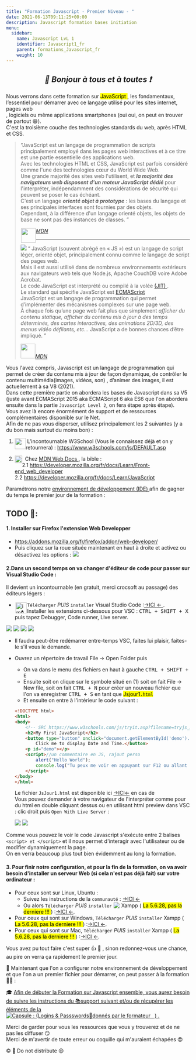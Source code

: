 ```yaml
---
title: "Formation Javascript - Premier Niveau - "
date: 2021-06-13T09:11:25+00:00
description: Javascript formation bases initiation
menu:
  sidebar:
    name: Javascript LvL 1
    identifier: Javascript1_fr
    parent: formations_Javascript_fr
    weight: 10
---
```

*<center>:loudspeaker: Bonjour à tous et à toutes :heavy_exclamation_mark:</center>*
-

<div class="d-sm-block alert alert-info text-center" > 
<i class="fas fa-info-circle " style="color: orange;"></i> Nous verrons dans cette formation sur <mark><i class="fa-brands fa-js fa-beat"></i> JavaScript </mark> , les fondamentaux, l’essentiel pour démarrer avec ce langage utilisé pour les <i class="fas fa-sitemap"></i> sites internet, <i class="fas fa-file-code"></i> pages web<br/> ,<i class="fas fa-desktop"></i> logiciels ou même <i class="fas fa-mobile-alt"></i> applications smartphones (oui oui, on peut en trouver de partout 😄).<br/> 
C'est la troisième couche des technologies standards du web, après HTML et CSS.
</div>

> “JavaScript est un langage de programmation de scripts principalement employé dans les pages web interactives et à ce titre est une partie essentielle des applications web.  
> Avec les technologies HTML et CSS, JavaScript est parfois considéré comme l'une des technologies cœur du World Wide Web.  
> Une grande majorité des sites web l'utilisent, et <strong><i>la majorité des navigateurs web disposent d'un moteur JavaScript dédié </strong></i>pour l'interpréter, indépendamment des considérations de sécurité qui peuvent se poser le cas échéant.  
> C'est un langage <strong><i>orienté objet à prototype</i></strong> : les bases du langage et ses principales interfaces sont fournies par des objets.  
> Cependant, à la différence d'un langage orienté objets, les objets de base ne sont pas des instances de classes. ”
>
> <cite>[<img  style="float:left; margin: 1px;"  height="40px" src="https://blog.mozilla.org/opendesign/files/2017/06/logo-1000x256.png">MDN <i class="fas fa-external-link-alt"></i>](https://fr.wikipedia.org/wiki/JavaScript "Définition à lire pour bien comprendre")</cite>
>
> <hr/>
>
> <img  src="cake.png" class="img-fluid float-right" style="max-width: 250px;  height: auto;"> “ JavaScript (souvent abrégé en « JS ») est un langage de script léger, orienté objet, principalement connu comme le langage de script des pages web.  
> Mais il est aussi utilisé dans de nombreux environnements extérieurs aux navigateurs web tels que Node.js, Apache CouchDB voire Adobe Acrobat.  
> Le code JavaScript est interprété ou compilé à la volée [(JIT) <i class="fas fa-external-link-alt"></i>](https://fr.wikipedia.org/wiki/Compilation_%C3%A0_la_vol%C3%A9e).  
> Le standard qui spécifie JavaScript est [ECMAScript <i class="fas fa-external-link-alt"></i>](https://developer.mozilla.org/fr/docs/Web/JavaScript/Language_Resources "les différentes spécifications du langage et ses versions")  
> JavaScript est un langage de programmation qui permet d’implémenter des mécanismes complexes sur une page web.  
> À chaque fois qu’une page web fait plus que simplement _afficher du contenu statique, afficher du contenu mis à jour à des temps déterminés, des cartes interactives, des animations 2D/3D, des menus vidéo défilants, etc..._
> JavaScript a de bonnes chances d’être impliqué.
> ”
>
> <cite>[<img style="-webkit-user-select: none; margin: auto; " height="40px" src="https://blog.mozilla.org/opendesign/files/2017/06/logo-1000x256.png">MDN <i class="fas fa-external-link-alt"></i>](https://developer.mozilla.org/fr/docs/Web/JavaScript "Définition à lire pour bien comprendre")</cite>

Vous l'avez compris, Javascript est un langage de programmation qui permet de créer du contenu mis à jour de façon dynamique, de contrôler le contenu multimédia(images, vidéos, son) , d’animer des images, il est actuellement à sa V8 (2021).  
Dans cette première partie on abordera les bases de Javascript dans sa V5 (juste avant ECMAScript 2015 aka ECMAScript 6 aka ES6 que l'on abordera ensuite dans la partie `Javascript Level 2`, on fera étape après étape).  
Vous avez là encore énormément de support et de ressources complémentaires disponible sur le Net.  
Afin de ne pas vous disperser, utilisez principalement les 2 suivantes (y a du bon mais surtout du moins bon) :

1. <img  height="30px" style="vertical-align:top; float:left; "  src="/files/images/W3Schools_logo.svg.png" alt="">&nbsp;L'incontournable W3School (Vous le connaissez déjà et on y retournera) : https://www.w3schools.com/js/DEFAULT.asp

2. <img  height="20px"  style="vertical-align:top;float:left;"  src="/files/images/MDN_h50.png" alt="MDN ">&nbsp; Chez [MDN Web Docs <i class="fas fa-external-link-alt"></i>](https://fr.wikipedia.org/wiki/MDN_Web_Docs "Définition de MDN web docs, Mozilla et Google collaborent à la diffusion de ressources pédagogiques"), la bible :  
   2.1 https://developer.mozilla.org/fr/docs/Learn/Front-end_web_developer  
   2.2 https://developer.mozilla.org/fr/docs/Learn/JavaScript

<div class="d-sm-block  alert alert-dark text-left" role="alert">

Paramétrons notre [environnement de développement (IDE) <i class="fas fa-external-link-alt"></i>](https://fr.wikipedia.org/wiki/Environnement_de_d%C3%A9veloppement) afin de gagner du temps le premier jour de la formation :

</div>

## <i class="fas fa-clipboard-list "></i> TODO :roller_coaster::

  <h4> 1. Installer sur Firefox l'extension Web Developper</h4>  

  - https://addons.mozilla.org/fr/firefox/addon/web-developer/  
  - Puis cliquez sur la roue <i class="fas fa-cog"></i> située maintenant en haut à droite et activez ou désactivez les options : ![](webdeb.png)

  <h4> 2.Dans un second temps on va changer d'éditeur de code pour passer sur Visual Studio Code : </h4>  Il devient un incontournable (en gratuit, merci crocsoft au passage) des éditeurs légers :

 - `Télécharger` _PUIS_ `installer` Visual Studio Code <img style="vertical-align:bottom;float:left;margin: 2px" height="30px" src="/files/images/Visual studio code logo.png" alt="img"> :[->ICI <i class="fas fa-external-link-alt"></i><- ](https://code.visualstudio.com/).
 - Installer les extensions <i class="fab fa-js-square fa-2x" style="vertical-align:bottom; color:orange"></i> ci-dessous pour VSC : <kbd>CTRL + SHIFT + X</kbd> puis tapez Debugger, Code runner, Live server.

  <div  class="row justify-content-start">
  <img src="extension1.png" >  
  <img src="extension2.png" >  
  <img src="extension3.png" >  
  <img src="extension4.png" >  
  </div>

  - Il faudra peut-être redémarrer entre-temps VSC, faites lui plaisir, faites-le s'il vous le demande.
  - Ouvrez un répertoire de travail File -> Open Folder puis
    - On va dans le menu des fichiers en haut à gauche <kbd>CTRL + SHIFT + E</kbd> 
    - Ensuite soit on clique sur le symbole situé en (1) soit on fait File -> New file, soit on fait <kbd>CTRL + N</kbd> pour  créer un nouveau fichier que l'on va enregistrer <kbd>CTRL + S</kbd> en tant que <mark> Jsjour1`.html` </mark>
    - Et ensuite on entre à l'intérieur le code suivant :

    ```html
    <!DOCTYPE html>
    <html>
    <body>
        <!-- SRC https://www.w3schools.com/js/tryit.asp?filename=tryjs_myfirst -->
        <h2>My First JavaScript</h2>
        <button type="button" onclick="document.getElementById('demo').innerHTML = Date()">
            Click me to display Date and Time.</button>
        <p id="demo"></p>
        <script>//un commentaire en JS, rajout perso
            alert("Hello World");
            console.log("Tu peux me voir en appuyant sur F12 ou allant dans les outils de dev de ton navigateur ;)");
        </script>
    </body>
    </html>
    ```

    Le fichier `JsJour1.html` est disponible ici [->ICI<-](Jsjour1.html) en cas de <i class="fas fa-briefcase-medical"></i>  
  Vous pouvez demander à votre navigateur de l'interpréter comme pour du html en double cliquant dessus ou en utilisant html preview dans VSC : clic droit puis `Open With Live Server` :  

      <div  class="row justify-content-start">
      <img src="rendu1.png">  
      <img src="rendu2.png">   
    </div>

  Comme vous pouvez le voir le code Javascript s'exécute entre 2 balises ` <script> et </script> ` et il nous permet d'interagir avec l'utilisateur ou de modifier dynamiquement la page.  
  On en verra beaucoup plus tout bien évidemment au long la formation.

<h4> 3. Pour finir notre configuration, et pour la fin de la formation, on va avoir besoin d'installer un serveur Web (si cela n'est pas déjà fait) sur votre ordinateur : </h4>

  - Pour ceux sont sur <i class="fa-brands fa-linux"></i> Linux,<i class="fa-brands fa-ubuntu"></i> Ubuntu :
    - Suivez les instructions de la `communauté` : [->ICI <i class="fas fa-external-link-alt"></i><- ](https://doc.ubuntu-fr.org/xampp)  
    - Ou alors `Télécharger` *PUIS* `installer` <img style="vertical-align: bottom; padding:1px" src="/files/images/xampp_30.png" > Xampp ( <mark>La 5.6.28, pas la derniere !!! </mark>) :[->ICI <i class="fas fa-external-link-alt"></i><-](https://sourceforge.net/projects/xampp/files/XAMPP%20Linux/5.6.28/).
  - Pour ceux qui sont sur <i class="fab fa-windows"></i> Windows, `Télécharger` *PUIS* `installer`  Xampp ( <mark>La 5.6.28, pas la derniere !!! </mark>) :[->ICI <i class="fas fa-external-link-alt"></i><-](https://sourceforge.net/projects/xampp/files/XAMPP%20Windows/5.6.28/).
  - Pour ceux qui sont sur <i class="fab fa-apple"></i> Mac, `Télécharger` *PUIS* `installer` Xampp ( <mark>La 5.6.28, pas la derniere !!! </mark>) :[->ICI <i class="fas fa-external-link-alt"></i><-](https://sourceforge.net/projects/xampp/files/XAMPP%20Mac%20OS%20X/5.6.28/).

<div class="d-sm-block  alert alert-success  text-left" role="alert">
Vous avez pu tout faire c'est super 👍 💪 , sinon redonnez-vous une chance, au pire on verra ça rapidement le premier jour.  

:speech_balloon: Maintenant que l'on a configurer notre environnement de développement et que l'on a un premier fichier pour démarrer, on peut passer à la formation :astronaut: :  


:mortar_board: [Afin de débuter la Formation sur <i class="fa-brands fa-js"></i> Javascript <i class="fa-brands fa-css3 fa-beat-fade"></i> ensemble, vous aurez besoin de suivre les instructions du :books:support suivant et/ou de récupérer les éléments de la <span style='display:FLEX;margin:0'> <img style="vertical-align: bottom;" src="/images/icones/w30/capsule_30.png" alt="C">apsule : (Logins & Passswords :closed_lock_with_key: donnés par le formateur &nbsp; <i class="fas fa-chalkboard-teacher"></i> &nbsp;)&nbsp; <i class="fas fa-external-link-alt"></i>.</span>](http://franpan.free.fr/formation/_javascript996 "lien vers le site contenant les fichiers de la formation")

</div>

Merci de garder pour vous les ressources que vous y trouverez et de ne pas les diffuser :smirk:  
Merci de m'avertir de toute erreur ou coquille qui m'auraient échapées :heart_eyes:

:copyright: :no_entry_sign: Do not distribute :relieved:
